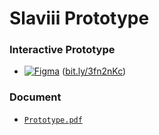 # Slaviii Prototype

### Interactive Prototype
- [![Figma](https://img.shields.io/badge/Figma-F24E1E?style=for-the-badge&logo=figma&logoColor=white)](https://www.figma.com/proto/DfiNQyTPwvQWF6qlT4khvv/Slavii-Prototype?page-id=0%3A1&node-id=11%3A2&viewport=241%2C48%2C0.12&scaling=scale-down&starting-point-node-id=11%3A2) 
([bit.ly/3fn2nKc](https://bit.ly/3fn2nKc))

### Document
- [`Prototype.pdf`](Prototype.pdf)
